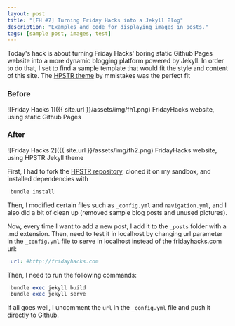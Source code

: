 ```yaml
---
layout: post
title: "[FH #7] Turning Friday Hacks into a Jekyll Blog"
description: "Examples and code for displaying images in posts."
tags: [sample post, images, test]
---
```


Today's hack is about turning Friday Hacks' boring static Github Pages website
into a more dynamic blogging platform powered by Jekyll. In order to do that,
I set to find a sample template that would fit the style and content of this site.
The [HPSTR theme](https://github.com/mmistakes/hpstr-jekyll-theme) by mmistakes
was the perfect fit

### Before

![Friday Hacks 1]({{ site.url }}/assets/img/fh1.png)
FridayHacks website, using static Github Pages

### After

![Friday Hacks 2]({{ site.url }}/assets/img/fh2.png)
FridayHacks website, using HPSTR Jekyll theme

First, I had to fork the [HPSTR repository](https://github.com/mmistakes/hpstr-jekyll-theme),
cloned it on my sandbox, and installed dependencies with

```ruby
 bundle install
```

Then, I modified certain files such as `_config.yml` and `navigation.yml`, and
I also did a bit of clean up (removed sample blog posts and unused pictures).

Now, every time I want to add a new post, I add it to the `_posts` folder with a .md
extension. Then, need to test it in localhost by changing url parameter
in the `_config.yml` file to serve in localhost instead of the fridayhacks.com url:

```yaml
 url: #http://fridayhacks.com
```
Then, I need to run the following commands:

```ruby
 bundle exec jekyll build
 bundle exec jekyll serve
```

If all goes well, I uncomment the `url` in the `_config.yml` file and push it
directly to Github.
